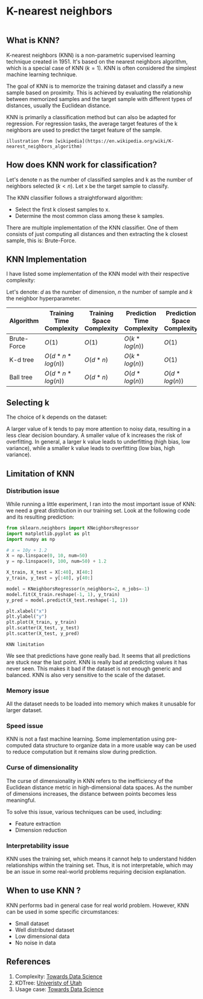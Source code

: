 # K-nearest neighbors

```{tableofcontents}
```

## What is KNN?

K-nearest neighbors (KNN) is a non-parametric supervised learning technique created in 1951. It's based on the nearest neighbors algorithm, which is a special case of KNN ($k = 1$). KNN is often considered the simplest machine learning technique.

The goal of KNN is to memorize the training dataset and classify a new sample based on proximity. This is achieved by evaluating the relationship between memorized samples and the target sample with different types of distances, usually the Euclidean distance.

KNN is primarily a classification method but can also be adapted for regression. For regression tasks, the average target features of the k neighbors are used to predict the target feature of the sample.

```{figure} https://raw.githubusercontent.com/TheRayquaza/therayquaza.github.io/main/images/machine_learning/knn/KNN.png
illustration from [wikipedia](https://en.wikipedia.org/wiki/K-nearest_neighbors_algorithm)
```

## How does KNN work for classification?

Let's denote n as the number of classified samples and k as the number of neighbors selected ($k < n$). Let x be the target sample to classify.

The KNN classifier follows a straightforward algorithm:
- Select the first k closest samples to x.
- Determine the most common class among these k samples.

There are multiple implementation of the KNN classifier. One of them consists of just computing all distances and then extracting the k closest sample, this is: Brute-Force.

## KNN Implementation

I have listed some implementation of the KNN model with their respective complexity:

Let's denote: $d$ as the number of dimension, $n$ the number of sample and $k$ the neighbor hyperparameter.

| Algorithm           | Training Time Complexity     | Training Space Complexity | Prediction Time Complexity | Prediction Space Complexity |
|---------------------|------------------------------|---------------------------|----------------------------|-----------------------------|
| Brute-Force         | $O(1)$                         | $O(1)$                      | $O(k * log(n))$              | $O(1)$                        |
| K-d tree            | $O(d * n * log(n))$            | $O(d * n)$                   | $O(k * log(n))$              | $O(1)$                        |
| Ball tree           | $O(d * n * log(n))$            | $O(d * n)$                  | $O(d * log(n))$              | $O(d * log(n))$               |


## Selecting k

The choice of k depends on the dataset:

A larger value of k tends to pay more attention to noisy data, resulting in a less clear decision boundary.
A smaller value of k increases the risk of overfitting.
In general, a larger k value leads to underfitting (high bias, low variance), while a smaller k value leads to overfitting (low bias, high variance).

## Limitation of KNN

### Distribution issue

While running a little experiment, I ran into the most important issue of KNN: we need a great distribution in our training set.
Look at the following code and its resulting prediction:

```python
from sklearn.neighbors import KNeighborsRegressor
import matplotlib.pyplot as plt
import numpy as np

# x = 10y + 1.2
X = np.linspace(0, 10, num=50)
y = np.linspace(0, 100, num=50) + 1.2

X_train, X_test = X[:40], X[40:]
y_train, y_test = y[:40], y[40:]

model = KNeighborsRegressor(n_neighbors=2, n_jobs=-1)
model.fit(X_train.reshape(-1, 1), y_train)
y_pred = model.predict(X_test.reshape(-1, 1))

plt.xlabel("x")
plt.ylabel("y")
plt.plot(X_train, y_train)
plt.scatter(X_test, y_test)
plt.scatter(X_test, y_pred)
```
```{figure} https://raw.githubusercontent.com/TheRayquaza/therayquaza.github.io/main/images/machine_learning/knn/KNN_distribution_issue.png
KNN limitation
```

We see that predictions have gone really bad. It seems that all predictions are stuck near the last point.
KNN is really bad at predicting values it has never seen. This makes it bad if the dataset is not enough generic and balanced.
KNN is also very sensitive to the scale of the dataset.

### Memory issue

All the dataset needs to be loaded into memory which makes it unusable for larger dataset.

### Speed issue

KNN is not a fast machine learning. Some implementation using pre-computed data structure to organize data in a more usable way can be used to reduce computation but it remains slow during prediction.

### Curse of dimensionality
The curse of dimensionality in KNN refers to the inefficiency of the Euclidean distance metric in high-dimensional data spaces. As the number of dimensions increases, the distance between points becomes less meaningful.

To solve this issue, various techniques can be used, including:
- Feature extraction
- Dimension reduction

### Interpretability issue

KNN uses the training set, which means it cannot help to understand hidden relationships within the training set.
Thus, it is not interpretable, which may be an issue in some real-world problems requiring decision explanation.

## When to use KNN ?

KNN performs bad in general case for real world problem.
However, KNN can be used in some specific circumstances:
- Small dataset
- Well distributed dataset
- Low dimensional data
- No noise in data

## References
1. Complexity: [Towards Data Science](https://towardsdatascience.com/k-nearest-neighbors-computational-complexity-502d2c440d5)
2. KDTree: [Univeristy of Utah](https://users.cs.utah.edu/~lifeifei/cis5930/kdtree.pdf)
3. Usage case: [Towards Data Science](https://towardsdatascience.com/knn-algorithm-what-when-why-how-41405c16c36f)